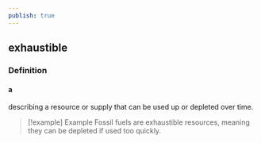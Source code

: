 ```yaml
---
publish: true
---
```

## exhaustible

### Definition
#### a
describing a resource or supply that can be used up or depleted over time.

>[!example] Example
> Fossil fuels are exhaustible resources, meaning they can be depleted if used too quickly.
